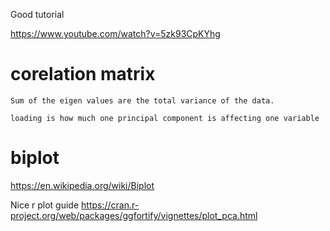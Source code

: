 



Good tutorial

https://www.youtube.com/watch?v=5zk93CpKYhg



# corelation matrix

```
Sum of the eigen values are the total variance of the data.

loading is how much one principal component is affecting one variable
```


# biplot
https://en.wikipedia.org/wiki/Biplot

Nice r plot guide https://cran.r-project.org/web/packages/ggfortify/vignettes/plot_pca.html
